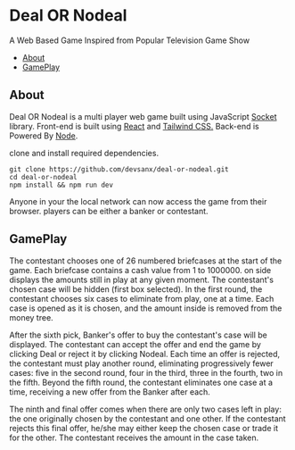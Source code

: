 
# Deal OR Nodeal
A Web Based Game Inspired from Popular Television Game Show

 - [About](#about)
 - [GamePlay](#GamePlay)

## About
Deal OR Nodeal is a multi player web game built using JavaScript [Socket](https://socket.io/) library. Front-end is built using [React](https://reactjs.org/) and [Tailwind CSS.](https://tailwindcss.com/) Back-end is Powered By [Node](https://nodejs.org).

clone and install required dependencies.

    git clone https://github.com/devsanx/deal-or-nodeal.git
    cd deal-or-nodeal
    npm install && npm run dev

Anyone in your the local network can now access the game from their browser. players can be either a banker or contestant.

## GamePlay
The contestant chooses one of 26 numbered briefcases at the start of the game. Each briefcase contains a cash value from 1 to 1000000. on side displays the amounts still in play at any given moment. The contestant's chosen case will be hidden (first box selected). In the first round, the contestant chooses six cases to eliminate from play, one at a time. Each case is opened as it is chosen, and the amount inside is removed from the money tree. 

After the sixth pick, Banker's offer to buy the contestant's case will be displayed. The contestant can accept the offer and end the game by clicking Deal or reject it by clicking Nodeal. Each time an offer is rejected, the contestant must play another round, eliminating progressively fewer cases: five in the second round, four in the third, three in the fourth, two in the fifth. Beyond the fifth round, the contestant eliminates one case at a time, receiving a new offer from the Banker after each. 

The ninth and final offer comes when there are only two cases left in play: the one originally chosen by the contestant and one other. If the contestant rejects this final offer, he/she may either keep the chosen case or trade it for the other. The contestant receives the amount in the case taken.
